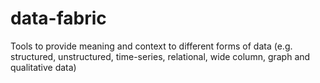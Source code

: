 # data-fabric
Tools to provide meaning and context to different forms of data (e.g. structured, unstructured, time-series, relational, wide column, graph and qualitative data)
